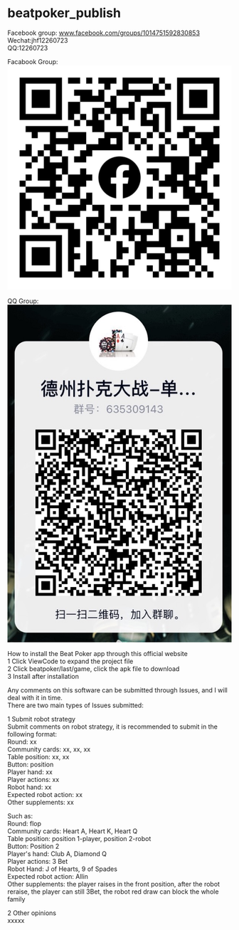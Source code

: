 # beatpoker_publish  

Facebook group: www.facebook.com/groups/1014751592830853  
Wechat:jhf12260723  
QQ:12260723  
  
  
Facabook Group:  
![image](https://github.com/haifengjhf/beatpoker_publish/blob/main/beatpoker/facebook_group.jpg)  
  
      
QQ Group:  
![image](https://github.com/haifengjhf/beatpoker_publish/blob/main/beatpoker/qq_group.JPG)  
  
  
  
How to install the Beat Poker app through this official website  
1 Click ViewCode to expand the project file  
2 Click beatpoker/last/game, click the apk file to download  
3 Install after installation  


Any comments on this software can be submitted through Issues, and I will deal with it in time.  
There are two main types of Issues submitted:  
  
1 Submit robot strategy  
Submit comments on robot strategy, it is recommended to submit in the following format:  
Round: xx  
Community cards: xx, xx, xx  
Table position: xx, xx  
Button: position  
Player hand: xx  
Player actions: xx  
Robot hand: xx  
Expected robot action: xx  
Other supplements: xx  
  
Such as:    
Round: flop  
Community cards: Heart A, Heart K, Heart Q  
Table position: position 1-player, position 2-robot  
Button: Position 2  
Player's hand: Club A, Diamond Q  
Player actions: 3 Bet  
Robot Hand: J of Hearts, 9 of Spades  
Expected robot action: Allin  
Other supplements: the player raises in the front position, after the robot reraise, the player can still 3Bet, the robot red draw can block the whole family  
  
2 Other opinions  
xxxxx        
